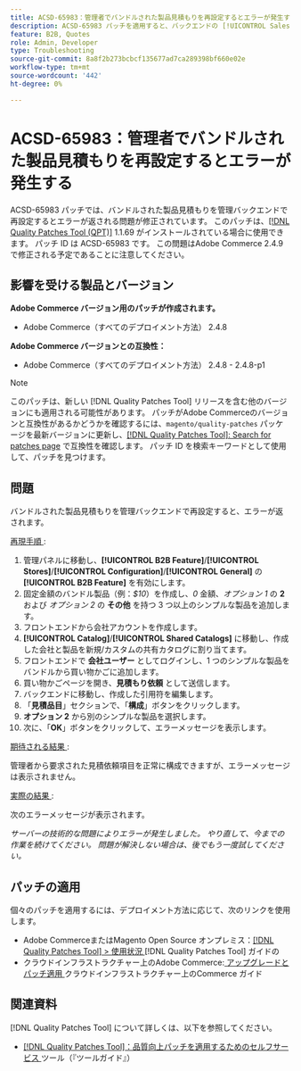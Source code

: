 ```yaml
---
title: ACSD-65983：管理者でバンドルされた製品見積もりを再設定するとエラーが発生する
description: ACSD-65983 パッチを適用すると、バックエンドの [!UICONTROL Sales] > [!UICONTROL Quotes] > [!UICONTROL Edit] 画面でバンドル製品を設定しようとするとエラーが表示されるAdobe Commerceの問題を修正できます。
feature: B2B, Quotes
role: Admin, Developer
type: Troubleshooting
source-git-commit: 8a8f2b273bcbcf135677ad7ca289398bf660e02e
workflow-type: tm+mt
source-wordcount: '442'
ht-degree: 0%

---
```



# ACSD-65983：管理者でバンドルされた製品見積もりを再設定するとエラーが発生する

ACSD-65983 パッチでは、バンドルされた製品見積もりを管理バックエンドで再設定するとエラーが返される問題が修正されています。 このパッチは、[[!DNL Quality Patches Tool (QPT)]](/help/tools/quality-patches-tool/quality-patches-tool-to-self-serve-quality-patches.md) 1.1.69 がインストールされている場合に使用できます。 パッチ ID は ACSD-65983 です。 この問題はAdobe Commerce 2.4.9 で修正される予定であることに注意してください。

## 影響を受ける製品とバージョン

**Adobe Commerce バージョン用のパッチが作成されます。**

* Adobe Commerce（すべてのデプロイメント方法） 2.4.8

**Adobe Commerce バージョンとの互換性：**

* Adobe Commerce（すべてのデプロイメント方法） 2.4.8 - 2.4.8-p1

>[!NOTE]
>
>このパッチは、新しい [!DNL Quality Patches Tool] リリースを含む他のバージョンにも適用される可能性があります。 パッチがAdobe Commerceのバージョンと互換性があるかどうかを確認するには、`magento/quality-patches` パッケージを最新バージョンに更新し、[[!DNL Quality Patches Tool]: Search for patches page](https://experienceleague.adobe.com/tools/commerce-quality-patches/index.html?lang=ja) で互換性を確認します。 パッチ ID を検索キーワードとして使用して、パッチを見つけます。

## 問題

バンドルされた製品見積もりを管理バックエンドで再設定すると、エラーが返されます。

<u> 再現手順 </u>:

1. 管理パネルに移動し、**[!UICONTROL B2B Feature]**/**[!UICONTROL Stores]**/**[!UICONTROL Configuration]**/**[!UICONTROL General]** の **[!UICONTROL B2B Feature]** を有効にします。
1. 固定金額のバンドル製品（例：*$10*）を作成し、*0* 金額、*オプション 1* の **2** および *オプション 2* の **その他** を持つ 3 つ以上のシンプルな製品を追加します。
1. フロントエンドから会社アカウントを作成します。
1. **[!UICONTROL Catalog]**/**[!UICONTROL Shared Catalogs]** に移動し、作成した会社と製品を新規/カスタムの共有カタログに割り当てます。
1. フロントエンドで **会社ユーザー** としてログインし、1 つのシンプルな製品をバンドルから買い物かごに追加します。
1. 買い物かごページを開き、**見積もり依頼** として送信します。
1. バックエンドに移動し、作成した引用符を編集します。
1. 「**見積品目**」セクションで、「**構成**」ボタンをクリックします。
1. **オプション 2** から別のシンプルな製品を選択します。
1. 次に、「**OK**」ボタンをクリックして、エラーメッセージを表示します。

<u> 期待される結果 </u>:

管理者から要求された見積依頼項目を正常に構成できますが、エラーメッセージは表示されません。

<u> 実際の結果 </u>:

次のエラーメッセージが表示されます。

*サーバーの技術的な問題によりエラーが発生しました。 やり直して、今までの作業を続けてください。 問題が解決しない場合は、後でもう一度試してください。*

## パッチの適用

個々のパッチを適用するには、デプロイメント方法に応じて、次のリンクを使用します。

* Adobe CommerceまたはMagento Open Source オンプレミス：[[!DNL Quality Patches Tool] > 使用状況 ](/help/tools/quality-patches-tool/usage.md) [!DNL Quality Patches Tool] ガイドの
* クラウドインフラストラクチャー上のAdobe Commerce:[ アップグレードとパッチ適用 ](https://experienceleague.adobe.com/docs/commerce-cloud-service/user-guide/develop/upgrade/apply-patches.html?lang=ja) クラウドインフラストラクチャー上のCommerce ガイド

## 関連資料

[!DNL Quality Patches Tool] について詳しくは、以下を参照してください。

* [[!DNL Quality Patches Tool]：品質向上パッチを適用するためのセルフサービス ](/help/tools/quality-patches-tool/quality-patches-tool-to-self-serve-quality-patches.md) ツール（『ツールガイド』）
